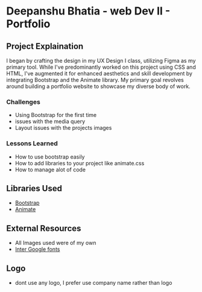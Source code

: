 # Deepanshu Bhatia - web Dev II - Portfolio

## Project Explaination
 I began by crafting the design in my UX Design I class, utilizing Figma as my primary tool. While I've predominantly worked on this project using CSS and HTML, I've augmented it for enhanced aesthetics and skill development by integrating Bootstrap and the Animate library. My primary goal revolves around building a portfolio website to showcase my diverse body of work.

### Challenges
- Using Bootstrap for the first time
- issues with the media query
- Layout issues with the projects images

### Lessons Learned
- How to use bootstrap easily
- How to add libraries to your project like animate.css
- How to manage alot of code

## Libraries Used
- [Bootstrap](https://getbootstrap.com/)
- [Animate](https://animate.style/)

## External Resources
- All Images used were of my own
- [Inter Google fonts](https://fonts.google.com/specimen/Inter)

## Logo
- dont use any logo, I prefer use company name rather than logo